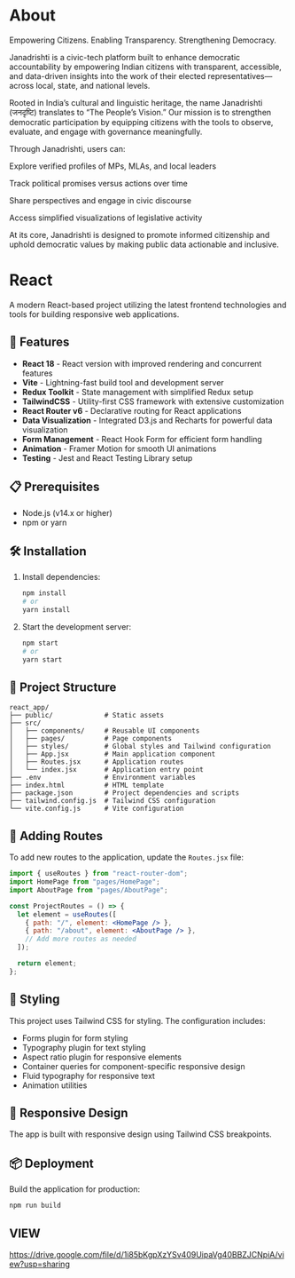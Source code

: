 # About
Empowering Citizens. Enabling Transparency. Strengthening Democracy.

Janadrishti is a civic-tech platform built to enhance democratic accountability by empowering Indian citizens with transparent, accessible, and data-driven insights into the work of their elected representatives—across local, state, and national levels.

Rooted in India’s cultural and linguistic heritage, the name Janadrishti (जनदृष्टि) translates to “The People’s Vision.” Our mission is to strengthen democratic participation by equipping citizens with the tools to observe, evaluate, and engage with governance meaningfully.

Through Janadrishti, users can:

Explore verified profiles of MPs, MLAs, and local leaders

Track political promises versus actions over time

Share perspectives and engage in civic discourse

Access simplified visualizations of legislative activity

At its core, Janadrishti is designed to promote informed citizenship and uphold democratic values by making public data actionable and inclusive.
# React

A modern React-based project utilizing the latest frontend technologies and tools for building responsive web applications.



## 🚀 Features

- **React 18** - React version with improved rendering and concurrent features
- **Vite** - Lightning-fast build tool and development server
- **Redux Toolkit** - State management with simplified Redux setup
- **TailwindCSS** - Utility-first CSS framework with extensive customization
- **React Router v6** - Declarative routing for React applications
- **Data Visualization** - Integrated D3.js and Recharts for powerful data visualization
- **Form Management** - React Hook Form for efficient form handling
- **Animation** - Framer Motion for smooth UI animations
- **Testing** - Jest and React Testing Library setup

## 📋 Prerequisites

- Node.js (v14.x or higher)
- npm or yarn

## 🛠️ Installation

1. Install dependencies:
   ```bash
   npm install
   # or
   yarn install
   ```
   
2. Start the development server:
   ```bash
   npm start
   # or
   yarn start
   ```

## 📁 Project Structure

```
react_app/
├── public/             # Static assets
├── src/
│   ├── components/     # Reusable UI components
│   ├── pages/          # Page components
│   ├── styles/         # Global styles and Tailwind configuration
│   ├── App.jsx         # Main application component
│   ├── Routes.jsx      # Application routes
│   └── index.jsx       # Application entry point
├── .env                # Environment variables
├── index.html          # HTML template
├── package.json        # Project dependencies and scripts
├── tailwind.config.js  # Tailwind CSS configuration
└── vite.config.js      # Vite configuration
```

## 🧩 Adding Routes

To add new routes to the application, update the `Routes.jsx` file:

```jsx
import { useRoutes } from "react-router-dom";
import HomePage from "pages/HomePage";
import AboutPage from "pages/AboutPage";

const ProjectRoutes = () => {
  let element = useRoutes([
    { path: "/", element: <HomePage /> },
    { path: "/about", element: <AboutPage /> },
    // Add more routes as needed
  ]);

  return element;
};
```

## 🎨 Styling

This project uses Tailwind CSS for styling. The configuration includes:

- Forms plugin for form styling
- Typography plugin for text styling
- Aspect ratio plugin for responsive elements
- Container queries for component-specific responsive design
- Fluid typography for responsive text
- Animation utilities

## 📱 Responsive Design

The app is built with responsive design using Tailwind CSS breakpoints.


## 📦 Deployment

Build the application for production:

```bash
npm run build
```


## VIEW 
https://drive.google.com/file/d/1i85bKgpXzYSv409UipaVg40BBZJCNpiA/view?usp=sharing


